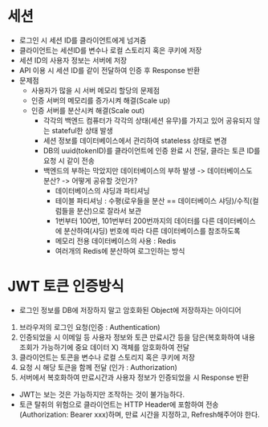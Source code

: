 # 세션

- 로그인 시 세션 ID를 클라이언트에게 넘겨줌
- 클라이언트는 세션ID를 변수나 로컬 스토리지 혹은 쿠키에 저장
- 세션 ID의 사용자 정보는 서버에 저장
- API 이용 시 세션 ID를 같이 전달하여 인증 후 Response 반환
- 문제점
  - 사용자가 많을 시 서버 메모리 할당의 문제점
  - 인증 서버의 메모리를 증가시켜 해결(Scale up)
  - 인증 서버를 분산시켜 해결(Scale out)
    - 각각의 백엔드 컴퓨터가 각각의 상태(세션 유무)를 가지고 있어 공유되지 않는 stateful한 상태 발생
    - 세션 정보를 데이터베이스에서 관리하여 stateless 상태로 변경
    - DB의 uuid(tokenID)를 클라이언트에 인증 완료 시 전달, 클라는 토큰 ID를 요청 시 같이 전송
    - 백엔드의 부하는 막았지만 데이터베이스의 부하 발생 -> 데이터베이스도 분산? -> 어떻게 공유할 것인가?
      - 데이터베이스의 샤딩과 파티셔닝
      - 테이블 파티셔닝 : 수평(로우들을 분산 == 데이터베이스 샤딩)/수직(컬럼들을 분산)으로 잘라서 보관
      - 1번부터 100번, 101번부터 200번까지의 데이터를 다른 데이터베이스에 분산하여(샤딩) 번호에 따라 다른 데이터베이스를 참조하도록
      - 메모리 전용 데이터베이스의 사용 : Redis
      - 여러개의 Redis에 분산하여 로그인하는 방식

# JWT 토큰 인증방식

- 로그인 정보를 DB에 저장하지 말고 암호화된 Object에 저장하자는 아이디어

1. 브라우저의 로그인 요청(인증 : Authentication)
2. 인증되었을 시 이메일 등 사용자 정보와 토큰 만료시간 등을 담은(복호화하여 내용 조회가 가능하기에 중요 데이터 X) 객체를 암호화하여 전달
3. 클라이언트는 토콘을 변수나 로컬 스토리지 혹은 쿠키에 저장
4. 요청 시 해당 토큰을 함께 전달 (인가 : Authorization)
5. 서버에서 복호화하여 만료시간과 사용자 정보가 인증되었을 시 Response 반환

- JWT는 보는 것은 가능하지만 조작하는 것이 불가능하다.
- 토큰 탈취의 위험으로 클라이언트는 HTTP Header에 포함하여 전송(Authorization: Bearer xxx)하며, 만료 시간을 지정하고, Refresh해주어야 한다.

